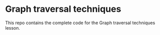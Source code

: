 # Graph traversal techniques

This repo contains the complete code for the Graph traversal techniques lesson.
